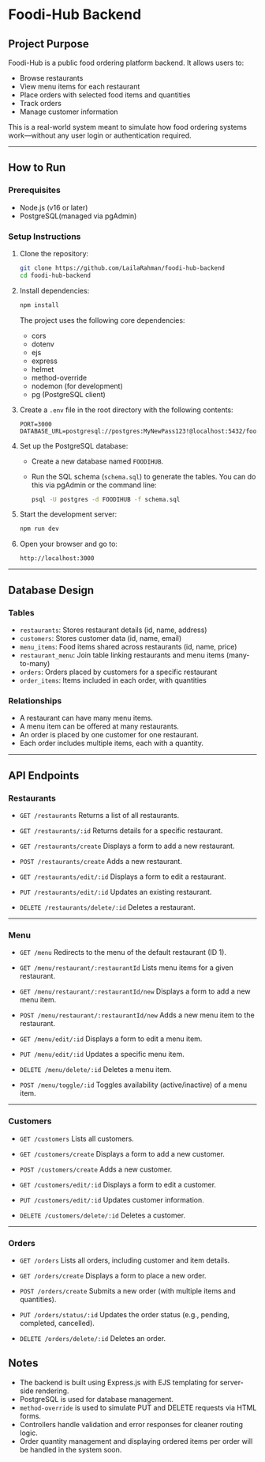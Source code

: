 
# Foodi-Hub Backend

## Project Purpose

Foodi-Hub is a public food ordering platform backend. It allows users to:

* Browse restaurants
* View menu items for each restaurant
* Place orders with selected food items and quantities
* Track orders
* Manage customer information

This is a real-world system meant to simulate how food ordering systems work—without any user login or authentication required.

---

## How to Run

### Prerequisites

* Node.js (v16 or later)
* PostgreSQL(managed via pgAdmin)

### Setup Instructions

1. Clone the repository:

   ```bash
   git clone https://github.com/LailaRahman/foodi-hub-backend
   cd foodi-hub-backend
   ```

2. Install dependencies:

   ```bash
   npm install
   ```

   The project uses the following core dependencies:

   * cors
   * dotenv
   * ejs
   * express
   * helmet
   * method-override
   * nodemon (for development)
   * pg (PostgreSQL client)

3. Create a `.env` file in the root directory with the following contents:

   ```
   PORT=3000
   DATABASE_URL=postgresql://postgres:MyNewPass123!@localhost:5432/foodi_hub_db
   ```

4. Set up the PostgreSQL database:

   * Create a new database named `FOODIHUB`.
   * Run the SQL schema (`schema.sql`) to generate the tables. You can do this via pgAdmin or the command line:

     ```bash
     psql -U postgres -d FOODIHUB -f schema.sql
     ```

5. Start the development server:

   ```bash
   npm run dev
   ```

6. Open your browser and go to:

   ```
   http://localhost:3000
   ```

---

## Database Design

### Tables

* `restaurants`: Stores restaurant details (id, name, address)
* `customers`: Stores customer data (id, name, email)
* `menu_items`: Food items shared across restaurants (id, name, price)
* `restaurant_menu`: Join table linking restaurants and menu items (many-to-many)
* `orders`: Orders placed by customers for a specific restaurant
* `order_items`: Items included in each order, with quantities

### Relationships

* A restaurant can have many menu items.
* A menu item can be offered at many restaurants.
* An order is placed by one customer for one restaurant.
* Each order includes multiple items, each with a quantity.

---

## API Endpoints

### Restaurants

* `GET /restaurants`
  Returns a list of all restaurants.

* `GET /restaurants/:id`
  Returns details for a specific restaurant.

* `GET /restaurants/create`
  Displays a form to add a new restaurant.

* `POST /restaurants/create`
  Adds a new restaurant.

* `GET /restaurants/edit/:id`
  Displays a form to edit a restaurant.

* `PUT /restaurants/edit/:id`
  Updates an existing restaurant.

* `DELETE /restaurants/delete/:id`
  Deletes a restaurant.

---

### Menu

* `GET /menu`
  Redirects to the menu of the default restaurant (ID 1).

* `GET /menu/restaurant/:restaurantId`
  Lists menu items for a given restaurant.

* `GET /menu/restaurant/:restaurantId/new`
  Displays a form to add a new menu item.

* `POST /menu/restaurant/:restaurantId/new`
  Adds a new menu item to the restaurant.

* `GET /menu/edit/:id`
  Displays a form to edit a menu item.

* `PUT /menu/edit/:id`
  Updates a specific menu item.

* `DELETE /menu/delete/:id`
  Deletes a menu item.

* `POST /menu/toggle/:id`
  Toggles availability (active/inactive) of a menu item.

---

### Customers

* `GET /customers`
  Lists all customers.

* `GET /customers/create`
  Displays a form to add a new customer.

* `POST /customers/create`
  Adds a new customer.

* `GET /customers/edit/:id`
  Displays a form to edit a customer.

* `PUT /customers/edit/:id`
  Updates customer information.

* `DELETE /customers/delete/:id`
  Deletes a customer.

---

### Orders

* `GET /orders`
  Lists all orders, including customer and item details.

* `GET /orders/create`
  Displays a form to place a new order.

* `POST /orders/create`
  Submits a new order (with multiple items and quantities).

* `PUT /orders/status/:id`
  Updates the order status (e.g., pending, completed, cancelled).

* `DELETE /orders/delete/:id`
  Deletes an order.

## Notes

* The backend is built using Express.js with EJS templating for server-side rendering.
* PostgreSQL is used for database management.
* `method-override` is used to simulate PUT and DELETE requests via HTML forms.
* Controllers handle validation and error responses for cleaner routing logic.
* Order quantity management and displaying ordered items per order will be handled in the system soon.

